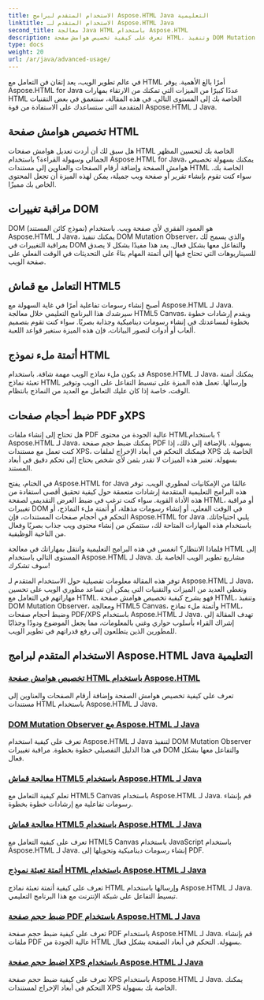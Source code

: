 ```yaml
---
title: الاستخدام المتقدم لبرامج Aspose.HTML Java التعليمية
linktitle: الاستخدام المتقدم لـ Aspose.HTML Java
second_title: معالجة Java HTML باستخدام Aspose.HTML
description: تعرف على كيفية تخصيص هوامش صفحة HTML، وتنفيذ DOM Mutation Observer، ومعالجة HTML5 Canvas، وأتمتة ملء نماذج HTML، والمزيد باستخدام Aspose.HTML Java.
type: docs
weight: 20
url: /ar/java/advanced-usage/
---
```


في عالم تطوير الويب، يعد إتقان فن التعامل مع HTML أمرًا بالغ الأهمية. يوفر Aspose.HTML for Java عددًا كبيرًا من الميزات التي تمكنك من الارتقاء بمهارات HTML الخاصة بك إلى المستوى التالي. في هذه المقالة، سنتعمق في بعض التقنيات المتقدمة التي ستساعدك على الاستفادة من قوة Aspose.HTML لـ Java.

## تخصيص هوامش صفحة HTML

هل سبق لك أن أردت تعديل هوامش صفحات HTML الخاصة بك لتحسين المظهر الجمالي وسهولة القراءة؟ باستخدام Aspose.HTML for Java، يمكنك بسهولة تخصيص هوامش الصفحة وإضافة أرقام الصفحات والعناوين إلى مستندات HTML الخاصة بك. سواء كنت تقوم بإنشاء تقرير أو صفحة ويب جميلة، يمكن لهذه الميزة أن تجعل المحتوى الخاص بك مميزًا.

## مراقبة تغييرات DOM

DOM (نموذج كائن المستند) هو العمود الفقري لأي صفحة ويب. باستخدام Aspose.HTML لـ Java، يمكنك تنفيذ DOM Mutation Observer، والذي يسمح لك بمراقبة التغييرات في DOM والتفاعل معها بشكل فعال. يعد هذا مفيدًا بشكل لا يصدق للسيناريوهات التي تحتاج فيها إلى أتمتة المهام بناءً على التحديثات في الوقت الفعلي على صفحة الويب.

## التعامل مع قماش HTML5

أصبح إنشاء رسومات تفاعلية أمرًا في غاية السهولة مع Aspose.HTML لـ Java. سيرشدك هذا البرنامج التعليمي خلال معالجة HTML5 Canvas، ويقدم إرشادات خطوة بخطوة لمساعدتك في إنشاء رسومات ديناميكية وجذابة بصريًا. سواء كنت تقوم بتصميم ألعاب أو أدوات لتصور البيانات، فإن هذه الميزة ستغير قواعد اللعبة.

## أتمتة ملء نموذج HTML

قد يكون ملء نماذج الويب مهمة شاقة. باستخدام Aspose.HTML لـ Java، يمكنك أتمتة تعبئة نماذج HTML وإرسالها. تعمل هذه الميزة على تبسيط التفاعل على الويب وتوفير الوقت، خاصة إذا كان عليك التعامل مع العديد من النماذج بانتظام.

## ضبط أحجام صفحات PDF وXPS

هل تحتاج إلى إنشاء ملفات PDF عالية الجودة من محتوى HTML؟ باستخدام Aspose.HTML لـ Java، يمكنك ضبط حجم صفحة PDF بسهولة. بالإضافة إلى ذلك، إذا كنت تعمل مع مستندات XPS، فيمكنك التحكم في أبعاد الإخراج لملفات XPS الخاصة بك بسهولة. تعتبر هذه الميزات لا تقدر بثمن لأي شخص يحتاج إلى تحكم دقيق في أبعاد المستند.

في الختام، يفتح Aspose.HTML for Java عالمًا من الإمكانيات لمطوري الويب. توفر هذه البرامج التعليمية المتقدمة إرشادات متعمقة حول كيفية تحقيق أقصى استفادة من هذه الأداة القوية. سواء كنت ترغب في ضبط العرض التقديمي لصفحة HTML، أو مراقبة تغييرات DOM في الوقت الفعلي، أو إنشاء رسومات مذهلة، أو أتمتة ملء النماذج، أو التحكم في أحجام صفحات المستندات، فإن Aspose.HTML for Java يلبي احتياجاتك. باستخدام هذه المهارات المتاحة لك، ستتمكن من إنشاء محتوى ويب جذاب بصريًا وفعال من الناحية الوظيفية.

فلماذا الانتظار؟ انغمس في هذه البرامج التعليمية وانتقل بمهاراتك في معالجة HTML إلى المستوى التالي باستخدام Aspose.HTML لـ Java. مشاريع تطوير الويب الخاصة بك سوف تشكرك!

توفر هذه المقالة معلومات تفصيلية حول الاستخدام المتقدم لـ Aspose.HTML لـ Java، وتغطي العديد من الميزات والتقنيات التي يمكن أن تساعد مطوري الويب على تحسين مهاراتهم في التعامل مع HTML. فهو يشرح كيفية تخصيص هوامش صفحة HTML، وتنفيذ DOM Mutation Observer، ومعالجة HTML5 Canvas، وأتمتة ملء نماذج HTML، وضبط أحجام صفحات PDF/XPS باستخدام Aspose.HTML لـ Java. تهدف المقالة إلى إشراك القراء بأسلوب حواري وغني بالمعلومات، مما يجعل الموضوع ودودًا وجذابًا للمطورين الذين يتطلعون إلى رفع قدراتهم في تطوير الويب.

## الاستخدام المتقدم لبرامج Aspose.HTML Java التعليمية
### [تخصيص هوامش صفحة HTML باستخدام Aspose.HTML](./css-extensions-adding-title-page-number/)
تعرف على كيفية تخصيص هوامش الصفحة وإضافة أرقام الصفحات والعناوين إلى مستندات HTML باستخدام Aspose.HTML لـ Java.
### [DOM Mutation Observer مع Aspose.HTML لـ Java](./dom-mutation-observer-observing-node-additions/)
تعرف على كيفية استخدام Aspose.HTML لـ Java لتنفيذ DOM Mutation Observer في هذا الدليل التفصيلي خطوة بخطوة. مراقبة تغييرات DOM والتفاعل معها بشكل فعال.
### [معالجة قماش HTML5 باستخدام Aspose.HTML لـ Java](./html5-canvas-manipulation-using-code/)
تعلم كيفية التعامل مع HTML5 Canvas باستخدام Aspose.HTML لـ Java. قم بإنشاء رسومات تفاعلية مع إرشادات خطوة بخطوة.
### [معالجة قماش HTML5 باستخدام Aspose.HTML لـ Java](./html5-canvas-manipulation-using-javascript/)
تعرف على كيفية التعامل مع HTML5 Canvas باستخدام JavaScript باستخدام Aspose.HTML لـ Java. إنشاء رسومات ديناميكية وتحويلها إلى PDF.
### [أتمتة تعبئة نموذج HTML باستخدام Aspose.HTML لـ Java](./html-form-editor-filling-submitting-forms/)
تعرف على كيفية أتمتة تعبئة نماذج HTML وإرسالها باستخدام Aspose.HTML لـ Java. تبسيط التفاعل على شبكة الإنترنت مع هذا البرنامج التعليمي.
### [ضبط حجم صفحة PDF باستخدام Aspose.HTML لـ Java](./adjust-pdf-page-size/)
تعرف على كيفية ضبط حجم صفحة PDF باستخدام Aspose.HTML لـ Java. قم بإنشاء ملفات PDF عالية الجودة من HTML بسهولة. التحكم في أبعاد الصفحة بشكل فعال.
### [اضبط حجم صفحة XPS باستخدام Aspose.HTML لـ Java](./adjust-xps-page-size/)
تعرف على كيفية ضبط حجم صفحة XPS باستخدام Aspose.HTML لـ Java. يمكنك التحكم في أبعاد الإخراج لمستندات XPS الخاصة بك بسهولة.